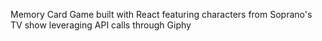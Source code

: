 Memory Card Game built with React featuring characters from Soprano's TV show leveraging API calls through Giphy